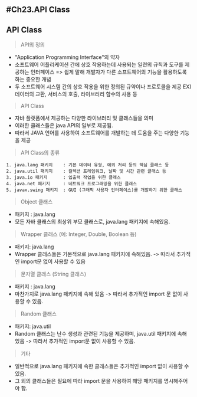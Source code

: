 #Ch23.API Class
---
API Class
---
> API의 정의<br>
- "Application Programming Interface"의 약자
- 소프트웨어 어플리케이션 간에 상호 작용하는데 사용되는 일련의 규칙과 도구를 제공하는 인터페이스
		=> 쉽게 말해 개발자가 다른 소프트웨어의 기능을 활용하도록 하는 중요한 개념
- 두 소프트웨어 시스템 간의 상호 작용을 위한 정의된 규약이나 프로토콜을 제공
EX)	데이터의 교환, 서비스의 호출, 라이브러리 함수의 사용 등

> API Class<br>
- 자바 플랫폼에서 제공하는 다양한 라이브러리 및 클래스들을 의미
- 이러한 클래스들은 java API의 일부로 제공됨.
- 따라서 JAVA 언어를 사용하여 소프트웨어를 개발하는 데 도움을 주는 다양한 기능을 제공
> API Class의 종류<br>
```
1. java.lang 패키지	: 기본 데이터 유형, 예외 처리 등의 핵심 클래스 등
2. java.util 패키지	: 컬렉션 프레임워크, 날짜 및 시간 관련 클래스 등
3. java.io 패키지		: 입출력 작업을 위한 클래스
4. java.net 패키지 	: 네트워크 프로그래밍을 위한 클래스
5. javax.swing 패키지 	: GUI (그래픽 사용자 인터페이스)를 개발하기 위한 클래스
```
> Object 클래스<br>
- 패키지 : java.lang
- 모든 자바 클래스의 최상위 부모 클래스로, java.lang 패키지에 속해있음.

> Wrapper 클래스 (예: Integer, Double, Boolean 등)<br>
- 패키지: java.lang
- Wrapper 클래스들은 기본적으로 java.lang 패키지에 속해있음.
  -> 따라서 추가적인 import문 없이 사용할 수 있음

> 문자열 클래스 (String 클래스)<br>
- 패키지 : java.lang
- 마찬가지로 java.lang 패키지에 속해 있음
  -> 따라서 추가적인 import 문 없이 사용할 수 있음.

> Random 클래스<br>
- 패키지: java.util
- Random 클래스는 난수 생성과 관련된 기능을 제공하며, java.util 패키지에 속해 있음
  -> 따라서 추가적인 import문 없이 사용할 수 있음.

> 기타<br>
- 일반적으로 java.lang 패키지에 속한 클래스들은 추가적인 import 없이 사용할 수 있음.
- 그 외의 클래스들은 필요에 따라 import 문을 사용하여 해당 패키지를 명시해주어야 함.

